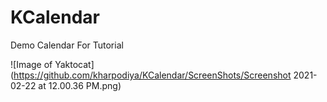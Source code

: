 # KCalendar

Demo Calendar For Tutorial

![Image of Yaktocat](https://github.com/kharpodiya/KCalendar/ScreenShots/Screenshot 2021-02-22 at 12.00.36 PM.png)

